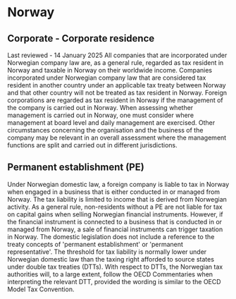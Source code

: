 # Norway
## Corporate - Corporate residence
Last reviewed - 14 January 2025
All companies that are incorporated under Norwegian company law are, as a general rule, regarded as tax resident in Norway and taxable in Norway on their worldwide income. Companies incorporated under Norwegian company law that are considered tax resident in another country under an applicable tax treaty between Norway and that other country will not be treated as tax resident in Norway.
Foreign corporations are regarded as tax resident in Norway if the management of the company is carried out in Norway. When assessing whether management is carried out in Norway, one must consider where management at board level and daily management are exercised. Other circumstances concerning the organisation and the business of the company may be relevant in an overall assessment where the management functions are split and carried out in different jurisdictions.
## Permanent establishment (PE)
Under Norwegian domestic law, a foreign company is liable to tax in Norway when engaged in a business that is either conducted in or managed from Norway. The tax liability is limited to income that is derived from Norwegian activity. As a general rule, non-residents without a PE are not liable for tax on capital gains when selling Norwegian financial instruments. However, if the financial instrument is connected to a business that is conducted in or managed from Norway, a sale of financial instruments can trigger taxation in Norway.
The domestic legislation does not include a reference to the treaty concepts of 'permanent establishment' or 'permanent representative'. The threshold for tax liability is normally lower under Norwegian domestic law than the taxing right afforded to source states under double tax treaties (DTTs).
With respect to DTTs, the Norwegian tax authorities will, to a large extent, follow the OECD Commentaries when interpreting the relevant DTT, provided the wording is similar to the OECD Model Tax Convention.
